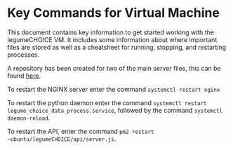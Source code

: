 # Key Commands for Virtual Machine

This document contains key information to get started working with the legumeCHOICE VM. It includes some information about where important files are stored as well as a cheatsheet for running, stopping, and restarting processes.

A repository has been created for two of the main server files, this can be found [here](https://github.com/l-gorman/legume-choice-conf).

To restart the NGINX server enter the command `systemctl restart nginx`

To restart the python daemon enter the command `systemctl restart legume_choice_data_process.service`, followed by the command `systemctl daemon-reload`.

To restart the API, enter the command `pm2 restart ~ubuntu/legumeCHOICE/api/server.js`.

